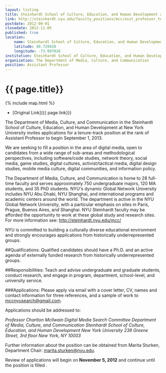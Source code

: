```yaml
---
layout: listing
title: Steinhardt School of Culture, Education, and Human Development at New York University Assistant Professor of Digital Media 
link: http://steinhardt.nyu.edu/faculty_positions/mcc/asst_professor_tenure
postdate: 2012-09-01
closedate: 2012-11-05
published: true
location:
    name: Steinhardt School of Culture, Education, and Human Development at New York University
    latitude: 40.729428
    longitude: -73.997026
institution: Steinhardt School of Culture, Education, and Human Development at New York University
organization: The Department of Media, Culture, and Communication
position: Assistant Professor
---
```



# {{ page.title}}

{% include map.html %}



* [Original Link]({{ page.link}})

The Department of Media, Culture, and Communication in the Steinhardt School of Culture, Education, and Human Development at New York University invites applications for a tenure-track position at the rank of Assistant Professor to begin September 1, 2013. 

We are seeking to fill a position in the area of digital media, open to candidates from a wide range of sub-areas and methodological perspectives, including software/code studies, network theory, social media, game studies, digital cultures, activist/tactical media, digital design studies, mobile media culture, digital communities, and information policy.

The Department of Media, Culture, and Communication is home to 28 full-time faculty and serves approximately 750 undergraduate majors, 120 MA students, and 35 PhD students. NYU's dynamic Global Network University includes NYU Abu Dhabi, NYU Shanghai, and international programs and academic centers around the world. The department is active in the NYU Global Network University, with a particular emphasis on sites in Paris, Prague, Buenos Aires, and Shanghai. NYU Steinhardt faculty may be afforded the opportunity to work at these global study and research sites. For more information see: <http://steinhardt.nyu.edu/mcc/>

NYU is committed to building a culturally diverse educational environment and strongly encourages applications from historically underrepresented groups. 

##Qualifications:
Qualified candidates should have a Ph.D. and an active agenda of externally funded research from historically underrepresented groups. 

##Responsibilities:
Teach and advise undergraduate and graduate students, conduct research, and engage in program, department, school-level, and university service. 

###Applications:
Please apply via email with a cover letter, CV, names and contact information for three references, and a sample of work to mccnyusearch@gmail.com. 

Applications should be addressed to:

<address>
Professor Charlton McIlwain  
Digital Media Search Committee  
Department of Media, Culture, and Communication  
Steinhardt School of Culture, Education, and Human Development  
New York University  
239 Greene Street, 3rd floor  
New York, NY 10003  
</address>

Further information about the position can be obtained from Marita Sturken, Department Chair:  <marita.sturken@nyu.edu>.

Review of applications will begin on **November 5, 2012** and continue until the position is filled .